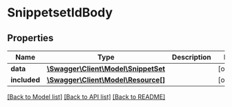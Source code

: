 # SnippetsetIdBody

## Properties
Name | Type | Description | Notes
------------ | ------------- | ------------- | -------------
**data** | [**\Swagger\Client\Model\SnippetSet**](SnippetSet.md) |  | [optional] 
**included** | [**\Swagger\Client\Model\Resource[]**](Resource.md) |  | [optional] 

[[Back to Model list]](../../README.md#documentation-for-models) [[Back to API list]](../../README.md#documentation-for-api-endpoints) [[Back to README]](../../README.md)

